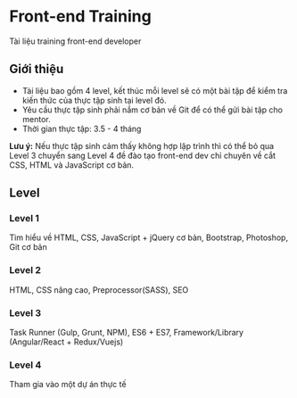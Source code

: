 # Front-end Training

Tài liệu training front-end developer

## Giới thiệu
- Tài liệu bao gồm 4 level, kết thúc mỗi level sẽ có một bài tập để kiểm tra kiến thức của thực tập sinh tại level đó.
- Yêu cầu thực tập sinh phải nắm cơ bản về Git để có thể gửi bài tập cho mentor.
- Thời gian thực tập: 3.5 - 4 tháng

**Lưu ý:**
Nếu thực tập sinh cảm thấy không hợp lập trình thì có thể bỏ qua Level 3 chuyển sang Level 4 đề đào tạo front-end dev chỉ chuyên về cắt CSS, HTML và JavaScript cơ bản.

## Level
### Level 1
Tìm hiểu về HTML, CSS, JavaScript + jQuery cơ bản, Bootstrap, Photoshop, Git cơ bản
### Level 2
HTML, CSS nâng cao, Preprocessor(SASS), SEO
### Level 3
Task Runner (Gulp, Grunt, NPM), ES6 + ES7, Framework/Library (Angular/React + Redux/Vuejs)
### Level 4
Tham gia vào một dự án thực tế
